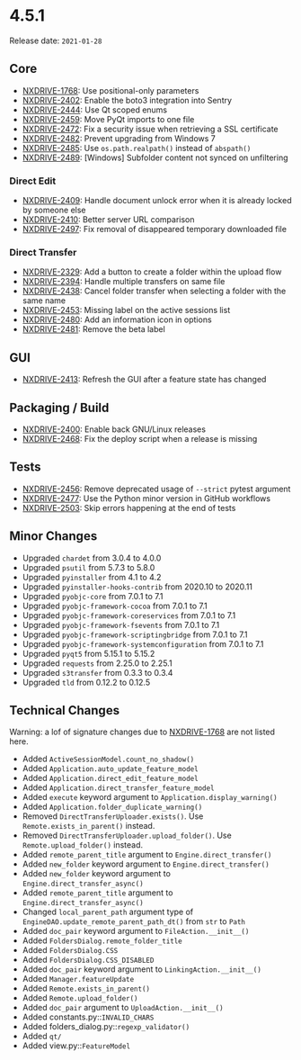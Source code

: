 # 4.5.1

Release date: `2021-01-28`

## Core

- [NXDRIVE-1768](https://hyland.atlassian.net/browse/NXDRIVE-1768): Use positional-only parameters
- [NXDRIVE-2402](https://hyland.atlassian.net/browse/NXDRIVE-2402): Enable the boto3 integration into Sentry
- [NXDRIVE-2444](https://hyland.atlassian.net/browse/NXDRIVE-2444): Use Qt scoped enums
- [NXDRIVE-2459](https://hyland.atlassian.net/browse/NXDRIVE-2459): Move PyQt imports to one file
- [NXDRIVE-2472](https://hyland.atlassian.net/browse/NXDRIVE-2472): Fix a security issue when retrieving a SSL certificate
- [NXDRIVE-2482](https://hyland.atlassian.net/browse/NXDRIVE-2482): Prevent upgrading from Windows 7
- [NXDRIVE-2485](https://hyland.atlassian.net/browse/NXDRIVE-2485): Use `os.path.realpath()` instead of `abspath()`
- [NXDRIVE-2489](https://hyland.atlassian.net/browse/NXDRIVE-2489): [Windows] Subfolder content not synced on unfiltering

### Direct Edit

- [NXDRIVE-2409](https://hyland.atlassian.net/browse/NXDRIVE-2409): Handle document unlock error when it is already locked by someone else
- [NXDRIVE-2410](https://hyland.atlassian.net/browse/NXDRIVE-2410): Better server URL comparison
- [NXDRIVE-2497](https://hyland.atlassian.net/browse/NXDRIVE-2497): Fix removal of disappeared temporary downloaded file

### Direct Transfer

- [NXDRIVE-2329](https://hyland.atlassian.net/browse/NXDRIVE-2329): Add a button to create a folder within the upload flow
- [NXDRIVE-2394](https://hyland.atlassian.net/browse/NXDRIVE-2394): Handle multiple transfers on same file
- [NXDRIVE-2438](https://hyland.atlassian.net/browse/NXDRIVE-2438): Cancel folder transfer when selecting a folder with the same name
- [NXDRIVE-2453](https://hyland.atlassian.net/browse/NXDRIVE-2453): Missing label on the active sessions list
- [NXDRIVE-2480](https://hyland.atlassian.net/browse/NXDRIVE-2480): Add an information icon in options
- [NXDRIVE-2481](https://hyland.atlassian.net/browse/NXDRIVE-2481): Remove the beta label

## GUI

- [NXDRIVE-2413](https://hyland.atlassian.net/browse/NXDRIVE-2413): Refresh the GUI after a feature state has changed

## Packaging / Build

- [NXDRIVE-2400](https://hyland.atlassian.net/browse/NXDRIVE-2400): Enable back GNU/Linux releases
- [NXDRIVE-2468](https://hyland.atlassian.net/browse/NXDRIVE-2468): Fix the deploy script when a release is missing

## Tests

- [NXDRIVE-2456](https://hyland.atlassian.net/browse/NXDRIVE-2456): Remove deprecated usage of `--strict` pytest argument
- [NXDRIVE-2477](https://hyland.atlassian.net/browse/NXDRIVE-2477): Use the Python minor version in GitHub workflows
- [NXDRIVE-2503](https://hyland.atlassian.net/browse/NXDRIVE-2503): Skip errors happening at the end of tests

## Minor Changes

- Upgraded `chardet` from 3.0.4 to 4.0.0
- Upgraded `psutil` from 5.7.3 to 5.8.0
- Upgraded `pyinstaller` from 4.1 to 4.2
- Upgraded `pyinstaller-hooks-contrib` from 2020.10 to 2020.11
- Upgraded `pyobjc-core` from 7.0.1 to 7.1
- Upgraded `pyobjc-framework-cocoa` from 7.0.1 to 7.1
- Upgraded `pyobjc-framework-coreservices` from 7.0.1 to 7.1
- Upgraded `pyobjc-framework-fsevents` from 7.0.1 to 7.1
- Upgraded `pyobjc-framework-scriptingbridge` from 7.0.1 to 7.1
- Upgraded `pyobjc-framework-systemconfiguration` from 7.0.1 to 7.1
- Upgraded `pyqt5` from 5.15.1 to 5.15.2
- Upgraded `requests` from 2.25.0 to 2.25.1
- Upgraded `s3transfer` from 0.3.3 to 0.3.4
- Upgraded `tld` from 0.12.2 to 0.12.5

## Technical Changes

Warning: a lof of signature changes due to [NXDRIVE-1768](https://hyland.atlassian.net/browse/NXDRIVE-1768) are not listed here.

- Added `ActiveSessionModel.count_no_shadow()`
- Added `Application.auto_update_feature_model`
- Added `Application.direct_edit_feature_model`
- Added `Application.direct_transfer_feature_model`
- Added `execute` keyword argument to `Application.display_warning()`
- Added `Application.folder_duplicate_warning()`
- Removed `DirectTransferUploader.exists()`. Use `Remote.exists_in_parent()` instead.
- Removed `DirectTransferUploader.upload_folder()`. Use `Remote.upload_folder()` instead.
- Added `remote_parent_title` argument to `Engine.direct_transfer()`
- Added `new_folder` keyword argument to `Engine.direct_transfer()`
- Added `new_folder` keyword argument to `Engine.direct_transfer_async()`
- Added `remote_parent_title` argument to `Engine.direct_transfer_async()`
- Changed `local_parent_path` argument type of `EngineDAO.update_remote_parent_path_dt()` from `str` to `Path`
- Added `doc_pair` keyword argument to `FileAction.__init__()`
- Added `FoldersDialog.remote_folder_title`
- Added `FoldersDialog.CSS`
- Added `FoldersDialog.CSS_DISABLED`
- Added `doc_pair` keyword argument to `LinkingAction.__init__()`
- Added `Manager.featureUpdate`
- Added `Remote.exists_in_parent()`
- Added `Remote.upload_folder()`
- Added `doc_pair` argument to `UploadAction.__init__()`
- Added constants.py::`INVALID_CHARS `
- Added folders_dialog.py::`regexp_validator()`
- Added `qt/`
- Added view.py::`FeatureModel`

